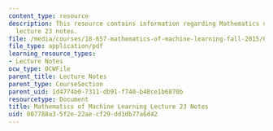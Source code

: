 ```yaml
---
content_type: resource
description: This resource contains information regarding Mathematics of machine learning
  lecture 23 notes.
file: /media/courses/18-657-mathematics-of-machine-learning-fall-2015/007788a35f2e22aecf29dd1db77a6d42_MIT18_657F15_L23.pdf
file_type: application/pdf
learning_resource_types:
- Lecture Notes
ocw_type: OCWFile
parent_title: Lecture Notes
parent_type: CourseSection
parent_uid: 1d4774b0-7311-db91-f740-b48ce1b6870b
resourcetype: Document
title: Mathematics of Machine Learning Lecture 23 Notes
uid: 007788a3-5f2e-22ae-cf29-dd1db77a6d42
---
```

